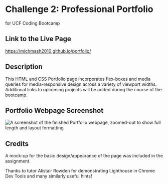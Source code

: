 # Challenge 2: Professional Portfolio
for UCF Coding Bootcamp

## Link to the Live Page
<https://michmash2010.github.io/portfolio/>

## Description
This HTML and CSS Portfolio page incorporates flex-boxes and media queries for media-responsive design across a variety of viewport widths. Additional links to upcoming projects will be added during the course of the bootcamp. 

## Portfolio Webpage Screenshot
![A screenshot of the finished Portfolio webpage, zoomed-out to show full length and layout formatting](../assets/images/portfolio_website_screenshot.png)

## Credits
A mock-up for the basic design/appearance of the page was included in the assignment.

Thanks to tutor Alistair Rowden for demonstrating Lighthouse in Chrome Dev Tools and many similarly useful hints!
